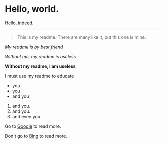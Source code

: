 Hello, world.
==============
Hello, indeed.
______________

> This is my readme. There are many like it, but this one is mine.

_My readme is by best friend_

*Without me, my readme is useless*

**Without my readme, I am useless**

I must use my readme to educate
* you
* you
* and you

1. and you.
2. and you.
3. and even you.

Go to [Google](http://www.google.com) to read more.

Don't go to [Bing](http://www.bing.com) to read more.